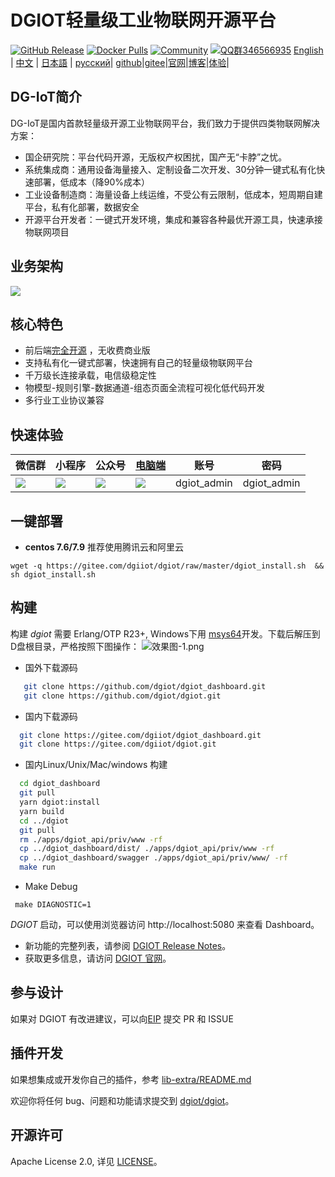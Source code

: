 # DGIOT轻量级工业物联网开源平台

[![GitHub Release](https://img.shields.io/github/release/dgiot/dgiot?color=brightgreen)](https://github.com/dgiot/dgiot/releases)
[![Docker Pulls](https://img.shields.io/docker/pulls/dgiot/dgiot)](https://hub.docker.com/r/dgiot/dgiot)
[![Community](https://img.shields.io/badge/Community-DGIOT-yellow)](https://tech.iotn2n.com)
[![QQ群346566935](https://img.shields.io/badge/QQ群-346566935-brightgreen)](https://jq.qq.com/?_wv=1027&k=LipWZvDe)
[English](./README.md) | [中文](./README-CN.md) | [日本語](./README-JP.md) | [русский](./README-RU.md)|
[github](https://github.com/dgiot?from=git)|[gitee](https://www.iotn2n.com?from=git)|[官网](https://www.iotn2n.com?from=git)|[博客](https://tech.iotn2n.com?from=git)|[体验](https://prod.iotn2n.com?from=git)|
## DG-IoT简介
DG-IoT是国内首款轻量级开源工业物联网平台，我们致力于提供四类物联网解决方案：
+ 国企研究院：平台代码开源，无版权产权困扰，国产无“卡脖”之忧。
+ 系统集成商：通用设备海量接入、定制设备二次开发、30分钟一键式私有化快速部署，低成本（降90%成本）
+ 工业设备制造商：海量设备上线运维，不受公有云限制，低成本，短周期自建平台，私有化部署，数据安全
+ 开源平台开发者：一键式开发环境，集成和兼容各种最优开源工具，快速承接物联网项目
## 业务架构
![](http://dgiot-1253666439.cos.ap-shanghai-fsi.myqcloud.com/msys64/dgiot_arch.jpg)
## 核心特色
+ 前后端[完全开源](https://github.com/dgiot/dgiot/blob/master/Platform-service.md) ，无收费商业版
+ 支持私有化一键式部署，快速拥有自己的轻量级物联网平台
+ 千万级长连接承载，电信级稳定性
+ 物模型-规则引擎-数据通道-组态页面全流程可视化低代码开发
+ 多行业工业协议兼容
## 快速体验
|微信群|小程序|公众号|[电脑端](https://prod.iotn2n.com/)|账号|密码|
|---|---|---|---|---|---|
|![](https://user-images.githubusercontent.com/51999461/144572983-16bf3223-a00b-4cd6-9446-cb652f81c8af.png)|![](http://dgiot-1253666439.cos.ap-shanghai-fsi.myqcloud.com/dgiot_release/dgiot_wechat.jpg)|![](http://dgiot-1253666439.cos.ap-shanghai-fsi.myqcloud.com/wechat/qrcode.png)|![](http://dgiot-1253666439.cos.ap-shanghai-fsi.myqcloud.com/dgiot_release/dgiot_dashboard.png) |dgiot_admin|dgiot_admin|
## 一键部署
+ **centos 7.6/7.9** 推荐使用腾讯云和阿里云
```
wget -q https://gitee.com/dgiiot/dgiot/raw/master/dgiot_install.sh  && sh dgiot_install.sh
```
## 构建
 构建 *dgiot* 需要 Erlang/OTP R23+, Windows下用 [msys64](http://dgiot-1253666439.cos.ap-shanghai-fsi.myqcloud.com/msys64/msys64.zip)开发。下载后解压到D盘根目录，严格按照下图操作：
![效果图-1.png](http://dgiot-1253666439.cos.ap-shanghai-fsi.myqcloud.com/msys64/%E6%95%88%E6%9E%9C%E5%9B%BE-1.png)
 +  国外下载源码
  ```bash
     git clone https://github.com/dgiot/dgiot_dashboard.git
     git clone https://github.com/dgiot/dgiot.git
   ```
 +  国内下载源码
   ```bash
     git clone https://gitee.com/dgiiot/dgiot_dashboard.git
     git clone https://gitee.com/dgiiot/dgiot.git
   ```
 +  国内Linux/Unix/Mac/windows 构建
  ```bash
    cd dgiot_dashboard
    git pull
    yarn dgiot:install
    yarn build
    cd ../dgiot
    git pull
    rm ./apps/dgiot_api/priv/www -rf
    cp ../dgiot_dashboard/dist/ ./apps/dgiot_api/priv/www -rf
    cp ../dgiot_dashboard/swagger ./apps/dgiot_api/priv/www/ -rf
    make run
 ```
+ Make Debug
 ```
  make DIAGNOSTIC=1
 ```
*DGIOT* 启动，可以使用浏览器访问 http://localhost:5080 来查看 Dashboard。

- 新功能的完整列表，请参阅 [DGIOT Release Notes](https://github.com/dgiot/dgiot/releases)。
- 获取更多信息，请访问 [DGIOT 官网](https://tech.iotn2n.com/)。

## 参与设计

如果对 DGIOT 有改进建议，可以向[EIP](https://github.com/dgiot/eip) 提交 PR 和 ISSUE

## 插件开发

如果想集成或开发你自己的插件，参考 [lib-extra/README.md](./lib-extra/README.md)

欢迎你将任何 bug、问题和功能请求提交到 [dgiot/dgiot](https://github.com/dgiot/dgiot/issues)。

## 开源许可
Apache License 2.0, 详见 [LICENSE](./LICENSE)。
